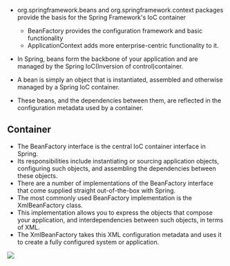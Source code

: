 
- org.springframework.beans and org.springframework.context packages provide the basis for the Spring Framework's IoC container
    - BeanFactory provides the configuration framework and basic functionality
    - ApplicationContext adds more enterprise-centric functionality to it.
    
- In Spring, beans form the backbone of your application and are managed by the Spring IoC(Inversion of control)container. 
- A bean is simply an object that is instantiated, assembled and otherwise managed by a Spring IoC container.
- These beans, and the dependencies between them, are reflected in the configuration metadata used by a container.

Container
---------
- The BeanFactory interface is the central IoC container interface in Spring. 
- Its responsibilities include instantiating or sourcing application objects, configuring such objects, and assembling the dependencies between these objects.
- There are a number of implementations of the BeanFactory interface that come supplied straight out-of-the-box with Spring. 
- The most commonly used BeanFactory implementation is the XmlBeanFactory class. 
- This implementation allows you to express the objects that compose your application, and interdependencies between such objects, in terms of XML. 
- The XmlBeanFactory takes this XML configuration metadata and uses it to create a fully configured system or application.

![](http://docs.spring.io/spring/docs/2.5.x/reference/images/container-magic.png?raw=true)

